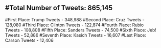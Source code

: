 #Total Number of Tweets: 865,145 
---
#First Place: Trump Tweets - 348,988
#Second Place: Cruz Tweets - 128,080
#Third Place: Clinton Tweets - 122,874
#Fourth Place: Rubio Tweets - 108,808
#Fifth Place: Sanders Tweets - 74,500
#Sixth Place: Jeb! Tweets - 52,886
#Seventh Place: Kasich Tweets - 16,607
#Last Place: Carson Tweets - 12,406
